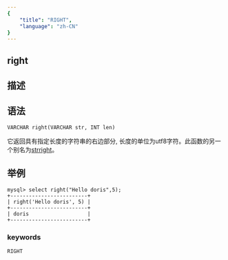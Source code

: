 ```yaml
---
{
    "title": "RIGHT",
    "language": "zh-CN"
}
---
```


## right
## 描述
## 语法

`VARCHAR right(VARCHAR str, INT len)`


它返回具有指定长度的字符串的右边部分, 长度的单位为utf8字符。此函数的另一个别名为[strright](./strright.md)。

## 举例

```
mysql> select right("Hello doris",5);
+-------------------------+
| right('Hello doris', 5) |
+-------------------------+
| doris                   |
+-------------------------+
```
### keywords
    RIGHT
